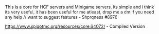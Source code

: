 This is a core for HCF servers and Minigame servers, its simple and i think its very useful, it has been useful for me atleast, drop me a dm if you need any help // want to suggest features - Shprqness
#8976



https://www.spigotmc.org/resources/core.64072/ - Compiled Version
